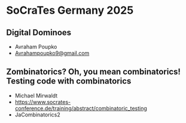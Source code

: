 # SoCraTes Germany 2025

## Digital Dominoes
- Avraham Poupko
- Avrahampoupko9@gmail.com


## Zombinatorics? Oh, you mean combinatorics! Testing code with combinatorics
- Michael Mirwaldt
- https://www.socrates-conference.de/training/abstract/combinatoric_testing
- JaCombinatorics2
